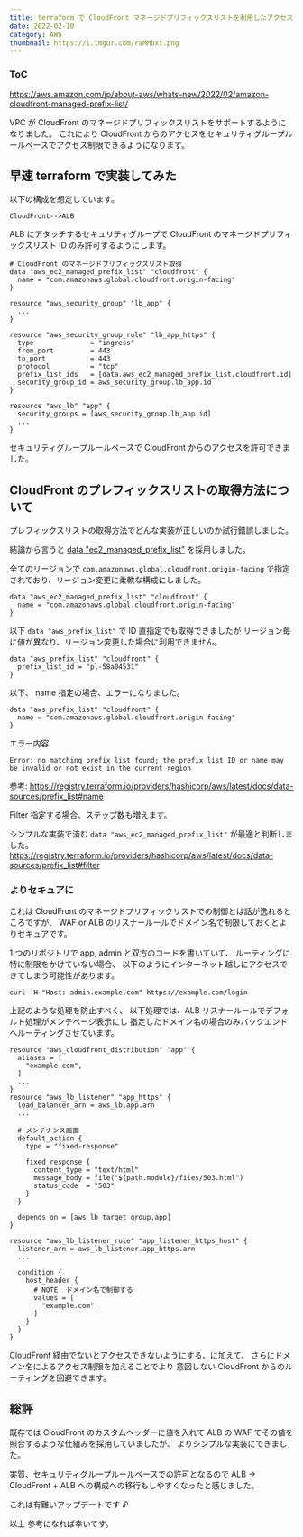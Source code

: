 ```yaml
---
title: terraform で CloudFront マネージドプリフィックスリストを利用したアクセス制限
date: 2022-02-10
category: AWS
thumbnail: https://i.imgur.com/raMMbxt.png
---
```


<div class="toc">
<div class="toc-content">
<h3 class="menu-label">ToC</h3>
<!-- toc -->
</div>
</div>

https://aws.amazon.com/jp/about-aws/whats-new/2022/02/amazon-cloudfront-managed-prefix-list/

VPC が CloudFront のマネージドプリフィックスリストをサポートするようになりました。
これにより CloudFront からのアクセスをセキュリティグループルールベースでアクセス制限できるようになります。

## 早速 terraform で実装してみた

以下の構成を想定しています。

```
CloudFront-->ALB
```

ALB にアタッチするセキュリティグループで CloudFront のマネージドプリフィックスリスト ID のみ許可するようにします。

```
# CloudFront のマネージドプリフィックスリスト取得
data "aws_ec2_managed_prefix_list" "cloudfront" {
  name = "com.amazonaws.global.cloudfront.origin-facing"
}

resource "aws_security_group" "lb_app" {
  ...
}

resource "aws_security_group_rule" "lb_app_https" {
  type              = "ingress"
  from_port         = 443
  to_port           = 443
  protocol          = "tcp"
  prefix_list_ids   = [data.aws_ec2_managed_prefix_list.cloudfront.id]
  security_group_id = aws_security_group.lb_app.id
}

resource "aws_lb" "app" {
  security_groups = [aws_security_group.lb_app.id]
  ...
}
```

セキュリティグループルールベースで CloudFront からのアクセスを許可できました。

<!-- more -->

## CloudFront のプレフィックスリストの取得方法について

プレフィックスリストの取得方法でどんな実装が正しいのか試行錯誤しました。

結論から言うと [data "ec2_managed_prefix_list"](https://registry.terraform.io/providers/hashicorp/aws/latest/docs/data-sources/ec2_managed_prefix_list) を採用しました。

全てのリージョンで `com.amazonaws.global.cloudfront.origin-facing` で指定されており、リージョン変更に柔軟な構成にしました。

```
data "aws_ec2_managed_prefix_list" "cloudfront" {
  name = "com.amazonaws.global.cloudfront.origin-facing"
}
```

以下 `data "aws_prefix_list"` で ID 直指定でも取得できましたが
リージョン毎に値が異なり、リージョン変更した場合に利用できません。

```
data "aws_prefix_list" "cloudfront" {
  prefix_list_id = "pl-58a04531"
}
```

以下、 name 指定の場合、エラーになりました。

```
data "aws_prefix_list" "cloudfront" {
  name = "com.amazonaws.global.cloudfront.origin-facing"
}
```

エラー内容

```
Error: no matching prefix list found; the prefix list ID or name may be invalid or not exist in the current region
```

参考: https://registry.terraform.io/providers/hashicorp/aws/latest/docs/data-sources/prefix_list#name

Filter 指定する場合、ステップ数も増えます。

シンプルな実装で済む `data "aws_ec2_managed_prefix_list"` が最適と判断しました。
https://registry.terraform.io/providers/hashicorp/aws/latest/docs/data-sources/prefix_list#filter

### よりセキュアに

これは CloudFront のマネージドプリフィックリストでの制御とは話が逸れるところですが、
WAF or ALB のリスナールールでドメイン名で制限しておくとよりセキュアです。

1 つのリポジトリで app, admin と双方のコードを書いていて、
ルーティングに特に制限をかけていない場合、
以下のようにインターネット越しにアクセスできてしまう可能性があります。

```
curl -H "Host: admin.example.com" https://example.com/login
```

上記のような処理を防止すべく、
以下処理では、ALB リスナールールでデフォルト処理がメンテページ表示にし
指定したドメイン名の場合のみバックエンドへルーティングさせています。

```
resource "aws_cloudfront_distribution" "app" {
  aliases = [
    "example.com",
  ]
  ...
}
resource "aws_lb_listener" "app_https" {
  load_balancer_arn = aws_lb.app.arn
  ...

  # メンテナンス画面
  default_action {
    type = "fixed-response"

    fixed_response {
      content_type = "text/html"
      message_body = file("${path.module}/files/503.html")
      status_code  = "503"
    }
  }

  depends_on = [aws_lb_target_group.app]
}

resource "aws_lb_listener_rule" "app_listener_https_host" {
  listener_arn = aws_lb_listener.app_https.arn
  ...

  condition {
    host_header {
      # NOTE: ドメイン名で制御する
      values = [
        "example.com",
      ]
    }
  }
}
```

CloudFront 経由でないとアクセスできないようにする、に加えて、
さらにドメイン名によるアクセス制限を加えることでより
意図しない CloudFront からのルーティングを回避できます。

## 総評

既存では CloudFront のカスタムヘッダーに値を入れて
ALB の WAF でその値を照合するような仕組みを採用していましたが、
よりシンプルな実装にできました。

実質、セキュリティグループルールベースでの許可となるので
ALB → CloudFront + ALB への構成への移行もしやすくなったと感じました。

これは有難いアップデートです ♪

以上
参考になれば幸いです。
